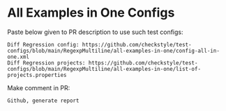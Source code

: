 # All Examples in One Configs
Paste below given to PR description to use such test configs:
```
Diff Regression config: https://github.com/checkstyle/test-configs/blob/main/RegexpMultiline/all-examples-in-one/config-all-in-one.xml
Diff Regression projects: https://github.com/checkstyle/test-configs/blob/main/RegexpMultiline/all-examples-in-one/list-of-projects.properties
```
Make comment in PR:
```
Github, generate report
```
